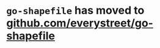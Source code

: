 # `go-shapefile` has moved to [github.com/everystreet/go-shapefile](https://github.com/everystreet/go-shapefile)
